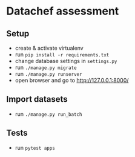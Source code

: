 Datachef assessment
====================

Setup
------
- create & activate virtualenv
- run `pip install -r requirements.txt`
- change database settings in `settings.py`
- run `./manage.py migrate`
- run `./manage.py runserver`
- open browser and go to http://127.0.0.1:8000/


Import datasets
----------------
- run `./manage.py run_batch`


Tests
------
- run `pytest apps`
